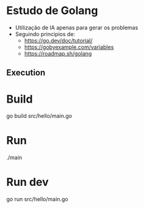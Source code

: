 # Estudo de Golang
- Utilização de IA apenas para gerar os problemas
- Seguindo principios de:
    - https://go.dev/doc/tutorial/
    - https://gobyexample.com/variables 
    - https://roadmap.sh/golang

## Execution

# Build
go build src/hello/main.go

# Run
./main

# Run dev
go run src/hello/main.go